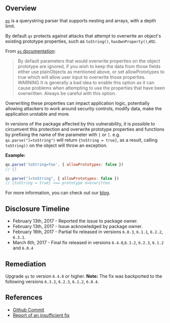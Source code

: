 ## Overview
[`qs`](https://www.npmjs.com/package/qs) is a querystring parser that supports nesting and arrays, with a depth limit.

By default `qs` protects against attacks that attempt to overwrite an object's existing prototype properties, such as `toString()`, `hasOwnProperty()`,etc.

From [`qs` documentation](https://github.com/ljharb/qs):
> By default parameters that would overwrite properties on the object prototype are ignored, if you wish to keep the data from those fields either use plainObjects as mentioned above, or set allowPrototypes to true which will allow user input to overwrite those properties. WARNING It is generally a bad idea to enable this option as it can cause problems when attempting to use the properties that have been overwritten. Always be careful with this option.

Overwriting these properties can impact application logic, potentially allowing attackers to work around security controls, modify data, make the application unstable and more.

In versions of the package affected by this vulnerability, it is possible to circumvent this protection and overwrite prototype properties and functions by prefixing the name of the parameter with `[` or `]`. e.g. `qs.parse("]=toString")` will return `{toString = true}`, as a result, calling `toString()` on the object will throw an exception.

**Example:**
```js
qs.parse('toString=foo', { allowPrototypes: false })
// {}

qs.parse("]=toString", { allowPrototypes: false })
// {toString = true} <== prototype overwritten
```

For more information, you can check out our [blog](https://snyk.io/blog/high-severity-vulnerability-qs/).

## Disclosure Timeline
- February 13th, 2017 - Reported the issue to package owner.
- February 13th, 2017 - Issue acknowledged by package owner.
- February 16th, 2017 - Partial fix released in versions `6.0.3`, `6.1.1`, `6.2.2`, `6.3.1`.
- March 6th, 2017     - Final fix released in versions `6.4.0`,`6.3.2`, `6.2.3`, `6.1.2` and `6.0.4`

## Remediation
Upgrade `qs` to version `6.4.0` or higher.
**Note:** The fix was backported to the following versions `6.3.2`, `6.2.3`, `6.1.2`, `6.0.4`.

## References
- [Github Commit](https://github.com/ljharb/qs/commit/beade029171b8cef9cee0d03ebe577e2dd84976d)
- [Report of an insufficient fix](https://github.com/ljharb/qs/issues/200)
